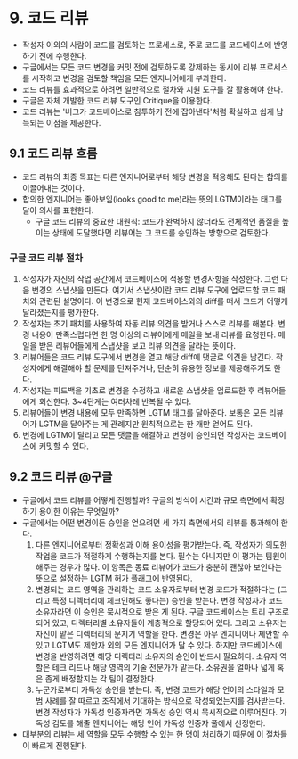 # 9. 코드 리뷰

- 작성자 이외의 사람이 코드를 검토하는 프로세스로, 주로 코드를 코드베이스에 반영하기 전에 수행한다.
- 구글에서는 모든 코드 변경을 커밋 전에 검토하도록 강제하는 동시에 리뷰 프로세스를 시작하고 변경을 검토할 책임을 모든 엔지니어에게 부과한다.
- 코드 리뷰를 효과적으로 하려면 일반적으로 절차와 지원 도구를 잘 활용해야 한다.
- 구글은 자체 개발한 코드 리뷰 도구인 Critique을 이용한다.
- 코드 리뷰는 '버그가 코드베이스로 침투하기 전에 잡아낸다'처럼 확실하고 쉽게 납득되는 이점을 제공한다.

## 9.1 코드 리뷰 흐름

- 코드 리뷰의 최종 목표는 다른 엔지니어로부터 해당 변경을 적용해도 된다는 합의를 이끌어내는 것이다.
- 합의한 엔지니어는 좋아보임(looks good to me)라는 뜻의 LGTM이라는 태그를 달아 의사를 표현한다.
  - 구글 코드 리뷰의 중요한 대원칙: 코드가 완벽하지 않더라도 전체적인 품질을 높이는 상태에 도달했다면 리뷰어는 그 코드를 승인하는 방향으로 검토한다.

### 구글 코드 리뷰 절차

1. 작성자가 자신의 작업 공간에서 코드베이스에 적용할 변경사항을 작성한다. 그런 다음 변경의 스냅샷을 만든다. 여기서 스냅샷이란 코드 리뷰 도구에 업로드할 코드 패치와 관련된 설명이다. 이 변경으로 현재 코드베이스와의 diff를 떠서 코드가 어떻게 달라졌는지를 평가한다.
2. 작성자는 초기 패치를 사용하여 자동 리뷰 의견을 받거나 스스로 리뷰를 해본다. 변경 내용이 만족스럽다면 한 명 이상의 리뷰어에게 메일을 보내 리뷰를 요청한다. 메일을 받은 리뷰어들에게 스냅샷을 보고 리뷰 의견을 달라는 뜻이다.
3. 리뷰어들은 코드 리뷰 도구에서 변경을 열고 해당 diff에 댓글로 의견을 남긴다. 작성자에게 해결해야 할 문제를 던져주거나, 단순히 유용한 정보를 제공해주기도 한다.
4. 작성자는 피드백을 기초로 변경을 수정하고 새로운 스냅샷을 업로드한 후 리뷰어들에게 회신한다. 3~4단계는 여러차례 반복될 수 있다.
5. 리뷰어들이 변경 내용에 모두 만족하면 LGTM 태그를 달아준다. 보통은 모든 리뷰어가 LGTM을 달아주는 게 관례지만 원칙적으로는 한 개만 얻어도 된다.
6. 변경에 LGTM이 달리고 모든 댓글을 해결하고 변경이 승인되면 작성자는 코드베이스에 커밋할 수 있다.

## 9.2 코드 리뷰 @구글

- 구글에서 코드 리뷰를 어떻게 진행할까? 구글의 방식이 시간과 규모 측면에서 확장하기 용이한 이유는 무엇일까?
- 구글에서는 어떤 변경이든 승인을 얻으려면 세 가지 측면에서의 리뷰를 통과해야 한다.
  1. 다른 엔지니어로부터 정확성과 이해 용이성을 평가받는다. 즉, 작성자가 의도한 작업을 코드가 적절하게 수행하는지를 본다. 필수는 아니지만 이 평가는 팀원이 해주는 경우가 많다. 이 항목은 동료 리뷰어가 코드가 충분히 괜찮아 보인다는 뜻으로 설정하는 LGTM 허가 플래그에 반영된다.
  2. 변경되는 코드 영역을 관리하는 코드 소유자로부터 변경 코드가 적절하다는 (그리고 특정 디렉터리에 체크인해도 좋다는) 승인을 받는다. 변경 작성자가 코드 소유자라면 이 승인은 묵시적으로 받은 게 된다. 구글 코드베이스는 트리 구조로 되어 있고, 디렉터리별 소유자들이 계층적으로 할당되어 있다. 그리고 소유자는 자신이 맡은 디렉터리의 문지기 역할을 한다. 변경은 아무 엔지니어나 제안할 수 있고 LGTM도 제안자 외의 모든 엔지니어가 달 수 있다. 하지만 코드베이스에 변경을 반영하려면 해당 디렉터리 소유자의 승인이 반드시 필요하다. 소유자 역할은 테크 리드나 해당 영역의 기술 전문가가 맡는다. 소유권을 얼마나 넓게 혹은 좁게 배정할지는 각 팀이 결정한다.
  3. 누군가로부터 가독성 승인을 받는다. 즉, 변경 코드가 해당 언어의 스타일과 모범 사례를 잘 따르고 조직에서 기대하는 방식으로 작성되었는지를 검사받는다. 변경 작성자가 가독성 인증자라면 가독성 승인 역시 묵시적으로 이루어진다. 가독성 검토를 해줄 엔지니어는 해당 언어 가독성 인증자 풀에서 선정한다.
- 대부분의 리뷰는 세 역할을 모두 수행할 수 있는 한 명이 처리하기 때문에 이 절차들이 빠르게 진행된다.

